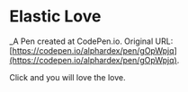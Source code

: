 # Elastic Love
 _A Pen created at CodePen.io. Original URL: [https://codepen.io/alphardex/pen/gOpWpjq](https://codepen.io/alphardex/pen/gOpWpjq).

 Click and you will love the love.